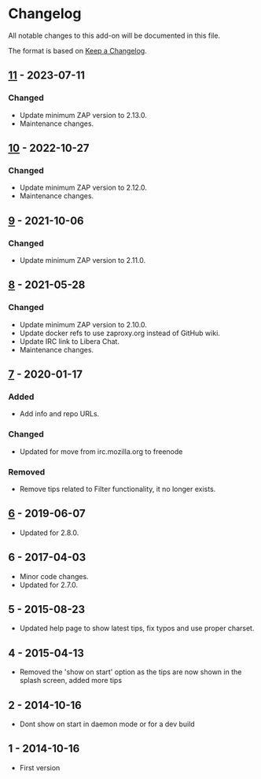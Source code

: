 # Changelog
All notable changes to this add-on will be documented in this file.

The format is based on [Keep a Changelog](https://keepachangelog.com/en/1.0.0/).

## [11] - 2023-07-11
### Changed
- Update minimum ZAP version to 2.13.0.
- Maintenance changes.

## [10] - 2022-10-27
### Changed
- Update minimum ZAP version to 2.12.0.
- Maintenance changes.

## [9] - 2021-10-06
### Changed
- Update minimum ZAP version to 2.11.0.

## [8] - 2021-05-28
### Changed
- Update minimum ZAP version to 2.10.0.
- Update docker refs to use zaproxy.org instead of GitHub wiki.
- Update IRC link to Libera Chat.
- Maintenance changes.

## [7] - 2020-01-17
### Added
- Add info and repo URLs.

### Changed
- Updated for move from irc.mozilla.org to freenode

### Removed
- Remove tips related to Filter functionality, it no longer exists.

## [6] - 2019-06-07

- Updated for 2.8.0.

## 6 - 2017-04-03

- Minor code changes.
- Updated for 2.7.0.

## 5 - 2015-08-23

- Updated help page to show latest tips, fix typos and use proper charset.

## 4 - 2015-04-13

- Removed the 'show on start' option as the tips are now shown in the splash screen, added more tips

## 2 - 2014-10-16

- Dont show on start in daemon mode or for a dev build

## 1 - 2014-10-16

- First version

[11]: https://github.com/zaproxy/zap-extensions/releases/tips-v11
[10]: https://github.com/zaproxy/zap-extensions/releases/tips-v10
[9]: https://github.com/zaproxy/zap-extensions/releases/tips-v9
[8]: https://github.com/zaproxy/zap-extensions/releases/tips-v8
[7]: https://github.com/zaproxy/zap-extensions/releases/tips-v7
[6]: https://github.com/zaproxy/zap-extensions/releases/tips-v6
